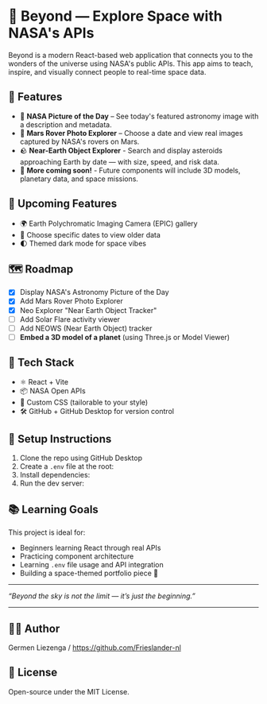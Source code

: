 # 🌌 Beyond — Explore Space with NASA's APIs

Beyond is a modern React-based web application that connects you to the wonders of the universe using NASA's public APIs. This app aims to teach, inspire, and visually connect people to real-time space data.

## 🌟 Features

- 📸 **NASA Picture of the Day** – See today's featured astronomy image with a description and metadata.
- 🛞 **Mars Rover Photo Explorer** – Choose a date and view real images captured by NASA's rovers on Mars.
- 🪨 **Near-Earth Object Explorer** - Search and display asteroids approaching Earth by date — with size, speed, and risk data.
- 🔭 **More coming soon!** - Future components will include 3D models, planetary data, and space missions.

## 🚀 Upcoming Features

- 🌍 Earth Polychromatic Imaging Camera (EPIC) gallery
- 📅 Choose specific dates to view older data
- 🌓 Themed dark mode for space vibes

## 🗺️ Roadmap

- [x] Display NASA's Astronomy Picture of the Day
- [x] Add Mars Rover Photo Explorer
- [x] Neo Explorer "Near Earth Object Tracker"
- [ ] Add Solar Flare activity viewer
- [ ] Add NEOWS (Near Earth Object) tracker
- [ ] **Embed a 3D model of a planet** (using Three.js or Model Viewer)

## 🧪 Tech Stack

- ⚛️ React + Vite
- 📦 NASA Open APIs
- 🎨 Custom CSS (tailorable to your style)
- 🛠️ GitHub + GitHub Desktop for version control

## 🧰 Setup Instructions

1. Clone the repo using GitHub Desktop
2. Create a `.env` file at the root:
3. Install dependencies:
4. Run the dev server:

## 📚 Learning Goals

This project is ideal for:

- Beginners learning React through real APIs
- Practicing component architecture
- Learning `.env` file usage and API integration
- Building a space-themed portfolio piece 🌠

---

_“Beyond the sky is not the limit — it’s just the beginning.”_

---

## 🧑‍🚀 Author

Germen Liezenga / https://github.com/Frieslander-nl

## 💫 License

Open-source under the MIT License.
